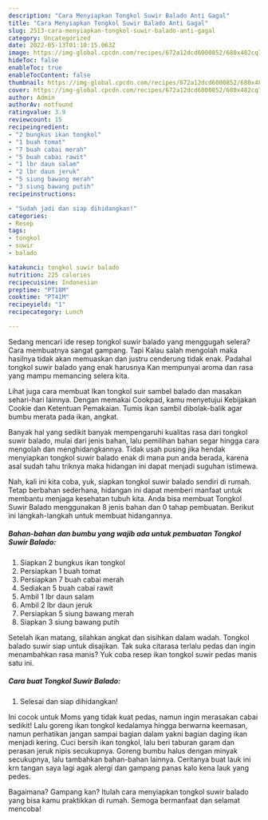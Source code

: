 ```yaml
---
description: "Cara Menyiapkan Tongkol Suwir Balado Anti Gagal"
title: "Cara Menyiapkan Tongkol Suwir Balado Anti Gagal"
slug: 2513-cara-menyiapkan-tongkol-suwir-balado-anti-gagal
category: Uncategorized
date: 2022-05-13T01:10:15.063Z
image: https://img-global.cpcdn.com/recipes/672a12dcd6000852/680x482cq70/tongkol-suwir-balado-foto-resep-utama.jpg
hideToc: false
enableToc: true
enableTocContent: false
thumbnail: https://img-global.cpcdn.com/recipes/672a12dcd6000852/680x482cq70/tongkol-suwir-balado-foto-resep-utama.jpg
cover: https://img-global.cpcdn.com/recipes/672a12dcd6000852/680x482cq70/tongkol-suwir-balado-foto-resep-utama.jpg
author: Admin
authorAv: notfound
ratingvalue: 3.9
reviewcount: 15
recipeingredient:
- "2 bungkus ikan tongkol"
- "1 buah tomat"
- "7 buah cabai merah"
- "5 buah cabai rawit"
- "1 lbr daun salam"
- "2 lbr daun jeruk"
- "5 siung bawang merah"
- "3 siung bawang putih"
recipeinstructions:

- "Sudah jadi dan siap dihidangkan!"
categories:
- Resep
tags:
- tongkol
- suwir
- balado

katakunci: tongkol suwir balado 
nutrition: 225 calories
recipecuisine: Indonesian
preptime: "PT18M"
cooktime: "PT41M"
recipeyield: "1"
recipecategory: Lunch

---
```



Sedang mencari ide resep tongkol suwir balado yang menggugah selera? Cara membuatnya sangat gampang. Tapi Kalau salah mengolah maka hasilnya tidak akan memuaskan dan justru cenderung tidak enak. Padahal tongkol suwir balado yang enak harusnya Kan mempunyai aroma dan rasa yang mampu memancing selera kita.


Lihat juga cara membuat Ikan tongkol suir sambel balado dan masakan sehari-hari lainnya. Dengan memakai Cookpad, kamu menyetujui Kebijakan Cookie dan Ketentuan Pemakaian. Tumis ikan sambil dibolak-balik agar bumbu merata pada ikan, angkat.

Banyak hal yang sedikit banyak mempengaruhi kualitas rasa dari tongkol suwir balado, mulai dari jenis bahan, lalu pemilihan bahan segar hingga cara mengolah dan menghidangkannya. Tidak usah pusing jika hendak menyiapkan tongkol suwir balado enak di mana pun anda berada, karena asal sudah tahu triknya maka hidangan ini dapat menjadi suguhan istimewa.


Nah, kali ini kita coba, yuk, siapkan tongkol suwir balado sendiri di rumah. Tetap berbahan sederhana, hidangan ini dapat memberi manfaat untuk membantu menjaga kesehatan tubuh kita. Anda bisa membuat Tongkol Suwir Balado menggunakan 8 jenis bahan dan 0 tahap pembuatan. Berikut ini langkah-langkah untuk membuat hidangannya.

<!--inarticleads1-->

##### Bahan-bahan dan bumbu yang wajib ada untuk pembuatan Tongkol Suwir Balado:

1. Siapkan 2 bungkus ikan tongkol
1. Persiapkan 1 buah tomat
1. Persiapkan 7 buah cabai merah
1. Sediakan 5 buah cabai rawit
1. Ambil 1 lbr daun salam
1. Ambil 2 lbr daun jeruk
1. Persiapkan 5 siung bawang merah
1. Siapkan 3 siung bawang putih


Setelah ikan matang, silahkan angkat dan sisihkan dalam wadah. Tongkol balado suwir siap untuk disajikan. Tak suka citarasa terlalu pedas dan ingin menambahkan rasa manis? Yuk coba resep ikan tongkol suwir pedas manis satu ini. 

<!--inarticleads2-->

##### Cara buat Tongkol Suwir Balado:


1. Selesai dan siap dihidangkan!

Ini cocok untuk Moms yang tidak kuat pedas, namun ingin merasakan cabai sedikit! Lalu goreng ikan tongkol kedalamya hingga berwarna keemasan, namun perhatikan jangan sampai bagian dalam yakni bagian daging ikan menjadi kering. Cuci bersih ikan tongkol, lalu beri taburan garam dan perasan jeruk nipis secukupnya. Goreng bumbu halus dengan minyak secukupnya, lalu tambahkan bahan-bahan lainnya. Ceritanya buat lauk ini krn tangan saya lagi agak alergi dan gampang panas kalo kena lauk yang pedes. 

Bagaimana? Gampang kan? Itulah cara menyiapkan tongkol suwir balado yang bisa kamu praktikkan di rumah. Semoga bermanfaat dan selamat mencoba!
